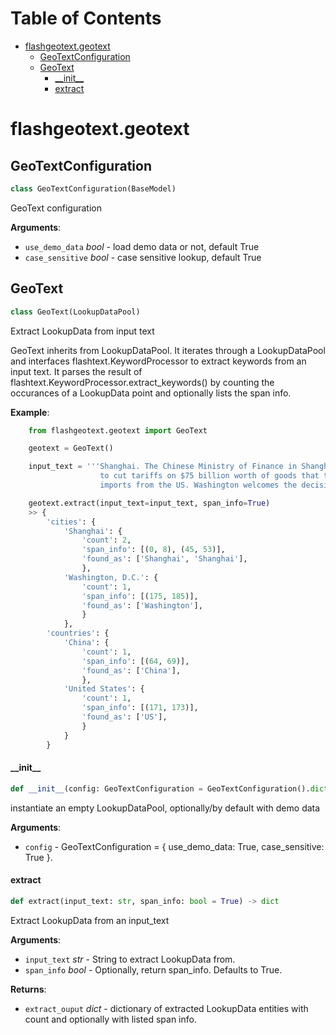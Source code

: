 # Table of Contents

* [flashgeotext.geotext](#flashgeotext.geotext)
  * [GeoTextConfiguration](#flashgeotext.geotext.GeoTextConfiguration)
  * [GeoText](#flashgeotext.geotext.GeoText)
    * [\_\_init\_\_](#flashgeotext.geotext.GeoText.__init__)
    * [extract](#flashgeotext.geotext.GeoText.extract)

<a id="flashgeotext.geotext"></a>

# flashgeotext.geotext

<a id="flashgeotext.geotext.GeoTextConfiguration"></a>

## GeoTextConfiguration

```python
class GeoTextConfiguration(BaseModel)
```

GeoText configuration

**Arguments**:

- `use_demo_data` _bool_ - load demo data or not, default True
- `case_sensitive` _bool_ - case sensitive lookup, default True

<a id="flashgeotext.geotext.GeoText"></a>

## GeoText

```python
class GeoText(LookupDataPool)
```

Extract LookupData from input text

GeoText inherits from LookupDataPool. It iterates through
a LookupDataPool and interfaces flashtext.KeywordProcessor
to extract keywords from an input text. It parses the result of
flashtext.KeywordProcessor.extract_keywords() by counting the
occurances of a LookupData point and optionally lists the
span info.

**Example**:

```python
    from flashgeotext.geotext import GeoText

    geotext = GeoText()

    input_text = '''Shanghai. The Chinese Ministry of Finance in Shanghai said that China plans
                    to cut tariffs on $75 billion worth of goods that the country
                    imports from the US. Washington welcomes the decision.'''

    geotext.extract(input_text=input_text, span_info=True)
    >> {
        'cities': {
            'Shanghai': {
                'count': 2,
                'span_info': [(0, 8), (45, 53)],
                'found_as': ['Shanghai', 'Shanghai'],
                },
            'Washington, D.C.': {
                'count': 1,
                'span_info': [(175, 185)],
                'found_as': ['Washington'],
                }
            },
        'countries': {
            'China': {
                'count': 1,
                'span_info': [(64, 69)],
                'found_as': ['China'],
                },
            'United States': {
                'count': 1,
                'span_info': [(171, 173)],
                'found_as': ['US'],
                }
            }
        }

```

<a id="flashgeotext.geotext.GeoText.__init__"></a>

#### \_\_init\_\_

```python
def __init__(config: GeoTextConfiguration = GeoTextConfiguration().dict()) -> None
```

instantiate an empty LookupDataPool, optionally/by default with demo data

**Arguments**:

- `config` - GeoTextConfiguration = { use_demo_data: True, case_sensitive: True }.

<a id="flashgeotext.geotext.GeoText.extract"></a>

#### extract

```python
def extract(input_text: str, span_info: bool = True) -> dict
```

Extract LookupData from an input_text

**Arguments**:

- `input_text` _str_ - String to extract LookupData from.
- `span_info` _bool_ - Optionally, return span_info. Defaults to True.


**Returns**:

- `extract_ouput` _dict_ - dictionary of extracted LookupData entities with count
  and optionally with listed span info.
